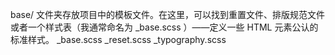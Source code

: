 base/ 文件夹存放项目中的模板文件。在这里，可以找到重置文件、排版规范文件或者一个样式表（我通常命名为 _base.scss ）——定义一些 HTML 元素公认的标准样式。
_base.scss
_reset.scss
_typography.scss